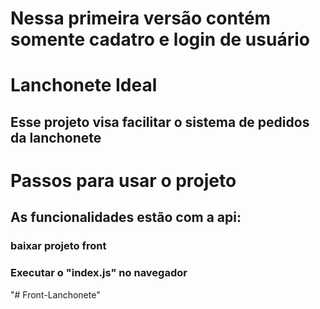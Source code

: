 # Nessa primeira versão contém somente cadatro e login de usuário

# Lanchonete Ideal
## Esse projeto visa facilitar o sistema de pedidos da lanchonete

# Passos para usar o projeto 
## As funcionalidades estão com a api: 
### baixar projeto front
### Executar o "index.js" no navegador

"# Front-Lanchonete" 
